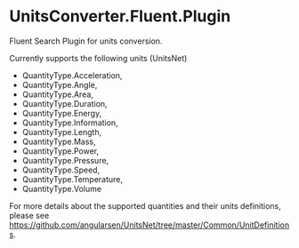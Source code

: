 # UnitsConverter.Fluent.Plugin
Fluent Search Plugin for units conversion.

Currently supports the following units (UnitsNet)
   - QuantityType.Acceleration,
   - QuantityType.Angle,
   - QuantityType.Area,
   - QuantityType.Duration,
   - QuantityType.Energy,
   - QuantityType.Information,
   - QuantityType.Length,
   - QuantityType.Mass,
   - QuantityType.Power,
   - QuantityType.Pressure,
   - QuantityType.Speed,
   - QuantityType.Temperature,
   - QuantityType.Volume

For more details about the supported quantities and their units definitions, please see https://github.com/angularsen/UnitsNet/tree/master/Common/UnitDefinitions.
